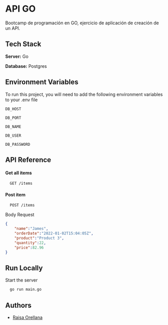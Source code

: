 
# API GO

Bootcamp de programación en GO, ejercicio de aplicación de creación de un API.

## Tech Stack

**Server:** Go

**Database:** Postgres

## Environment Variables

To run this project, you will need to add the following environment variables to your .env file

`DB_HOST`

`DB_PORT`

`DB_NAME`

`DB_USER`

`DB_PASSWORD`

## API Reference

#### Get all items

```http
  GET /items
```

#### Post item

```http
  POST /items
```
Body Request

```json
{
    "name":"James",
    "orderDate":"2022-01-02T15:04:05Z",
    "product":"Product 3",
    "quantity":22,
    "price":82.96
}

```


## Run Locally

Start the server

```bash
  go run main.go
```
## Authors

- [Raisa Orellana](https://github.com/Raisa320)

